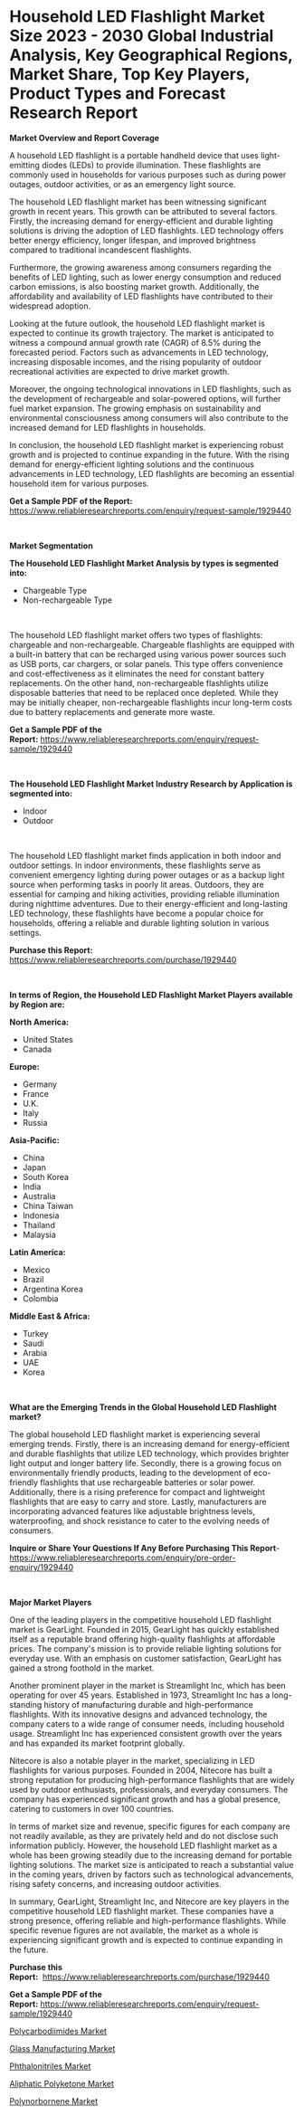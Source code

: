 <p><h1>Household LED Flashlight Market Size 2023 - 2030 Global Industrial Analysis, Key Geographical Regions, Market Share, Top Key Players, Product Types and Forecast Research Report</h1></p><p><strong>Market Overview and Report Coverage</strong></p>
<p><p>A household LED flashlight is a portable handheld device that uses light-emitting diodes (LEDs) to provide illumination. These flashlights are commonly used in households for various purposes such as during power outages, outdoor activities, or as an emergency light source.</p><p>The household LED flashlight market has been witnessing significant growth in recent years. This growth can be attributed to several factors. Firstly, the increasing demand for energy-efficient and durable lighting solutions is driving the adoption of LED flashlights. LED technology offers better energy efficiency, longer lifespan, and improved brightness compared to traditional incandescent flashlights.</p><p>Furthermore, the growing awareness among consumers regarding the benefits of LED lighting, such as lower energy consumption and reduced carbon emissions, is also boosting market growth. Additionally, the affordability and availability of LED flashlights have contributed to their widespread adoption.</p><p>Looking at the future outlook, the household LED flashlight market is expected to continue its growth trajectory. The market is anticipated to witness a compound annual growth rate (CAGR) of 8.5% during the forecasted period. Factors such as advancements in LED technology, increasing disposable incomes, and the rising popularity of outdoor recreational activities are expected to drive market growth.</p><p>Moreover, the ongoing technological innovations in LED flashlights, such as the development of rechargeable and solar-powered options, will further fuel market expansion. The growing emphasis on sustainability and environmental consciousness among consumers will also contribute to the increased demand for LED flashlights in households.</p><p>In conclusion, the household LED flashlight market is experiencing robust growth and is projected to continue expanding in the future. With the rising demand for energy-efficient lighting solutions and the continuous advancements in LED technology, LED flashlights are becoming an essential household item for various purposes.</p></p>
<p><strong>Get a Sample PDF of the Report:</strong> <a href="https://www.reliableresearchreports.com/enquiry/request-sample/1929440">https://www.reliableresearchreports.com/enquiry/request-sample/1929440</a></p>
<p>&nbsp;</p>
<p><strong>Market Segmentation</strong></p>
<p><strong>The Household LED Flashlight Market Analysis by types is segmented into:</strong></p>
<p><ul><li>Chargeable Type</li><li>Non-rechargeable Type</li></ul></p>
<p>&nbsp;</p>
<p><p>The household LED flashlight market offers two types of flashlights: chargeable and non-rechargeable. Chargeable flashlights are equipped with a built-in battery that can be recharged using various power sources such as USB ports, car chargers, or solar panels. This type offers convenience and cost-effectiveness as it eliminates the need for constant battery replacements. On the other hand, non-rechargeable flashlights utilize disposable batteries that need to be replaced once depleted. While they may be initially cheaper, non-rechargeable flashlights incur long-term costs due to battery replacements and generate more waste.</p></p>
<p><strong>Get a Sample PDF of the Report:</strong>&nbsp;<a href="https://www.reliableresearchreports.com/enquiry/request-sample/1929440">https://www.reliableresearchreports.com/enquiry/request-sample/1929440</a></p>
<p>&nbsp;</p>
<p><strong>The Household LED Flashlight Market Industry Research by Application is segmented into:</strong></p>
<p><ul><li>Indoor</li><li>Outdoor</li></ul></p>
<p>&nbsp;</p>
<p><p>The household LED flashlight market finds application in both indoor and outdoor settings. In indoor environments, these flashlights serve as convenient emergency lighting during power outages or as a backup light source when performing tasks in poorly lit areas. Outdoors, they are essential for camping and hiking activities, providing reliable illumination during nighttime adventures. Due to their energy-efficient and long-lasting LED technology, these flashlights have become a popular choice for households, offering a reliable and durable lighting solution in various settings.</p></p>
<p><strong>Purchase this Report:</strong>&nbsp; <a href="https://www.reliableresearchreports.com/purchase/1929440">https://www.reliableresearchreports.com/purchase/1929440</a></p>
<p>&nbsp;</p>
<p><strong>In terms of Region, the Household LED Flashlight Market Players available by Region are:</strong></p>
<p>
    <p> <strong> North America: </strong>
        <ul>
            <li>United States</li>
            <li>Canada</li>
        </ul>
        </p> 
    <p> <strong> Europe: </strong>
        <ul>
            <li>Germany</li>
            <li>France</li>
            <li>U.K.</li>
            <li>Italy</li>
            <li>Russia</li>
        </ul>
        </p> 
    <p> <strong> Asia-Pacific: </strong>
        <ul>
            <li>China</li>
            <li>Japan</li>
            <li>South Korea</li>
            <li>India</li>
            <li>Australia</li>
            <li>China Taiwan</li>
            <li>Indonesia</li>
            <li>Thailand</li>
            <li>Malaysia</li>
        </ul>
        </p> 
    <p> <strong> Latin America: </strong>
        <ul>
            <li>Mexico</li>
            <li>Brazil</li>
            <li>Argentina Korea</li>
            <li>Colombia</li>
        </ul>
        </p> 
    <p> <strong> Middle East & Africa: </strong>
        <ul>
            <li>Turkey</li>
            <li>Saudi</li>
            <li>Arabia</li>
            <li>UAE</li>
            <li>Korea</li>
        </ul>
    </p>
    </p>
<p>&nbsp;</p>
<p><strong>What are the Emerging Trends in the Global Household LED Flashlight market?</strong></p>
<p><p>The global household LED flashlight market is experiencing several emerging trends. Firstly, there is an increasing demand for energy-efficient and durable flashlights that utilize LED technology, which provides brighter light output and longer battery life. Secondly, there is a growing focus on environmentally friendly products, leading to the development of eco-friendly flashlights that use rechargeable batteries or solar power. Additionally, there is a rising preference for compact and lightweight flashlights that are easy to carry and store. Lastly, manufacturers are incorporating advanced features like adjustable brightness levels, waterproofing, and shock resistance to cater to the evolving needs of consumers.</p></p>
<p><strong>Inquire or Share Your Questions If Any Before Purchasing This Report</strong>- <a href="https://www.reliableresearchreports.com/enquiry/pre-order-enquiry/1929440">https://www.reliableresearchreports.com/enquiry/pre-order-enquiry/1929440</a></p>
<p>&nbsp;</p>
<p><strong>Major Market Players</strong></p>
<p><p>One of the leading players in the competitive household LED flashlight market is GearLight. Founded in 2015, GearLight has quickly established itself as a reputable brand offering high-quality flashlights at affordable prices. The company's mission is to provide reliable lighting solutions for everyday use. With an emphasis on customer satisfaction, GearLight has gained a strong foothold in the market.</p><p>Another prominent player in the market is Streamlight Inc, which has been operating for over 45 years. Established in 1973, Streamlight Inc has a long-standing history of manufacturing durable and high-performance flashlights. With its innovative designs and advanced technology, the company caters to a wide range of consumer needs, including household usage. Streamlight Inc has experienced consistent growth over the years and has expanded its market footprint globally.</p><p>Nitecore is also a notable player in the market, specializing in LED flashlights for various purposes. Founded in 2004, Nitecore has built a strong reputation for producing high-performance flashlights that are widely used by outdoor enthusiasts, professionals, and everyday consumers. The company has experienced significant growth and has a global presence, catering to customers in over 100 countries.</p><p>In terms of market size and revenue, specific figures for each company are not readily available, as they are privately held and do not disclose such information publicly. However, the household LED flashlight market as a whole has been growing steadily due to the increasing demand for portable lighting solutions. The market size is anticipated to reach a substantial value in the coming years, driven by factors such as technological advancements, rising safety concerns, and increasing outdoor activities.</p><p>In summary, GearLight, Streamlight Inc, and Nitecore are key players in the competitive household LED flashlight market. These companies have a strong presence, offering reliable and high-performance flashlights. While specific revenue figures are not available, the market as a whole is experiencing significant growth and is expected to continue expanding in the future.</p></p>
<p><strong>Purchase this Report:</strong>&nbsp;&nbsp;<a href="https://www.reliableresearchreports.com/purchase/1929440">https://www.reliableresearchreports.com/purchase/1929440</a></p>
<p></p>
<p><strong>Get a Sample PDF of the Report:</strong>&nbsp;<a href="https://www.reliableresearchreports.com/enquiry/request-sample/1929440">https://www.reliableresearchreports.com/enquiry/request-sample/1929440</a></p>
<p><p><a href="https://medium.com/@elzaziemann1943/polycarbodiimides-market-competitive-analysis-market-trends-and-forecast-to-2030-fb3c803115ed">Polycarbodiimides Market</a></p><p><a href="https://medium.com/@darrensipes2023/glass-manufacturing-market-share-evolution-and-market-growth-trends-2023-2030-1afd4c0a6361">Glass Manufacturing Market</a></p><p><a href="https://medium.com/@vallieemard78/phthalonitriles-market-analysis-and-sze-forecasted-for-period-from-2023-to-2030-c8a2bf664b89">Phthalonitriles Market</a></p><p><a href="https://medium.com/@soledadroob625/aliphatic-polyketone-market-the-key-to-successful-business-strategy-forecast-till-2030-a1f15b8ea80c">Aliphatic Polyketone Market</a></p><p><a href="https://medium.com/@soledadhane827/polynorbornene-market-research-report-its-history-and-forecast-2023-to-2030-fdf6247d2dd8">Polynorbornene Market</a></p></p>